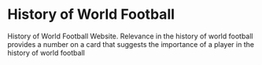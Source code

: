# History of World Football

History of World Football Website. Relevance in the history of world football provides a number on a card that suggests the importance of a player in the history of world football
